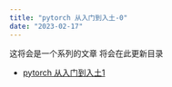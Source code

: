 ```yaml
---
title: "pytorch 从入门到入土-0"
date: "2023-02-17"
---
```


这将会是一个系列的文章
将会在此更新目录

- [pytorch 从入门到入土1](/post/pytorch-from-initiation-to-burial-1)
